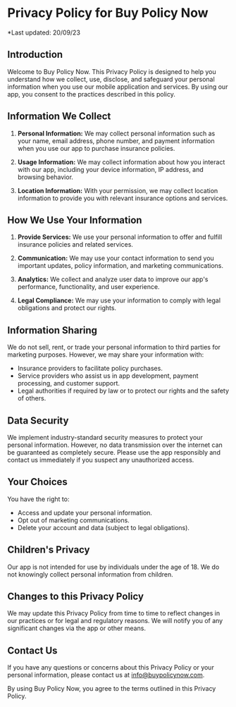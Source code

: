 # Privacy Policy for Buy Policy Now

*Last updated: 20/09/23

## Introduction

Welcome to Buy Policy Now. This Privacy Policy is designed to help you understand how we collect, use, disclose, and safeguard your personal information when you use our mobile application and services. By using our app, you consent to the practices described in this policy.

## Information We Collect

1. **Personal Information:** We may collect personal information such as your name, email address, phone number, and payment information when you use our app to purchase insurance policies.

2. **Usage Information:** We may collect information about how you interact with our app, including your device information, IP address, and browsing behavior.

3. **Location Information:** With your permission, we may collect location information to provide you with relevant insurance options and services.

## How We Use Your Information

1. **Provide Services:** We use your personal information to offer and fulfill insurance policies and related services.

2. **Communication:** We may use your contact information to send you important updates, policy information, and marketing communications.

3. **Analytics:** We collect and analyze user data to improve our app's performance, functionality, and user experience.

4. **Legal Compliance:** We may use your information to comply with legal obligations and protect our rights.

## Information Sharing

We do not sell, rent, or trade your personal information to third parties for marketing purposes. However, we may share your information with:

- Insurance providers to facilitate policy purchases.
- Service providers who assist us in app development, payment processing, and customer support.
- Legal authorities if required by law or to protect our rights and the safety of others.

## Data Security

We implement industry-standard security measures to protect your personal information. However, no data transmission over the internet can be guaranteed as completely secure. Please use the app responsibly and contact us immediately if you suspect any unauthorized access.

## Your Choices

You have the right to:

- Access and update your personal information.
- Opt out of marketing communications.
- Delete your account and data (subject to legal obligations).

## Children's Privacy

Our app is not intended for use by individuals under the age of 18. We do not knowingly collect personal information from children.

## Changes to this Privacy Policy

We may update this Privacy Policy from time to time to reflect changes in our practices or for legal and regulatory reasons. We will notify you of any significant changes via the app or other means.

## Contact Us

If you have any questions or concerns about this Privacy Policy or your personal information, please contact us at info@buypolicynow.com.

By using Buy Policy Now, you agree to the terms outlined in this Privacy Policy.
